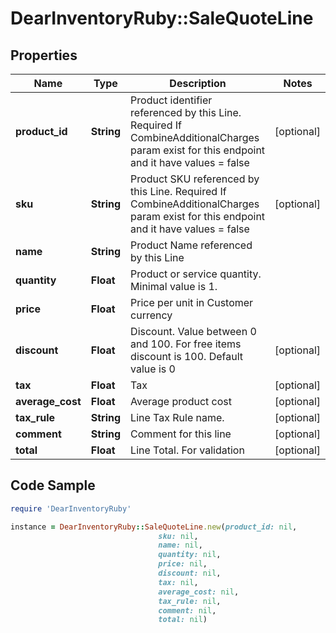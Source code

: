 # DearInventoryRuby::SaleQuoteLine

## Properties

Name | Type | Description | Notes
------------ | ------------- | ------------- | -------------
**product_id** | **String** | Product identifier referenced by this Line. Required If CombineAdditionalCharges param exist for this endpoint and it have values &#x3D; false | [optional]
**sku** | **String** | Product SKU referenced by this Line. Required If CombineAdditionalCharges param exist for this endpoint and it have values &#x3D; false | [optional]
**name** | **String** | Product Name referenced by this Line |
**quantity** | **Float** | Product or service quantity. Minimal value is 1. |
**price** | **Float** | Price per unit in Customer currency |
**discount** | **Float** | Discount. Value between 0 and 100. For free items discount is 100. Default value is 0 | [optional]
**tax** | **Float** | Tax | [optional]
**average_cost** | **Float** | Average product cost | [optional]
**tax_rule** | **String** | Line Tax Rule name. | [optional]
**comment** | **String** | Comment for this line | [optional]
**total** | **Float** | Line Total. For validation | [optional]

## Code Sample

```ruby
require 'DearInventoryRuby'

instance = DearInventoryRuby::SaleQuoteLine.new(product_id: nil,
                                 sku: nil,
                                 name: nil,
                                 quantity: nil,
                                 price: nil,
                                 discount: nil,
                                 tax: nil,
                                 average_cost: nil,
                                 tax_rule: nil,
                                 comment: nil,
                                 total: nil)
```


